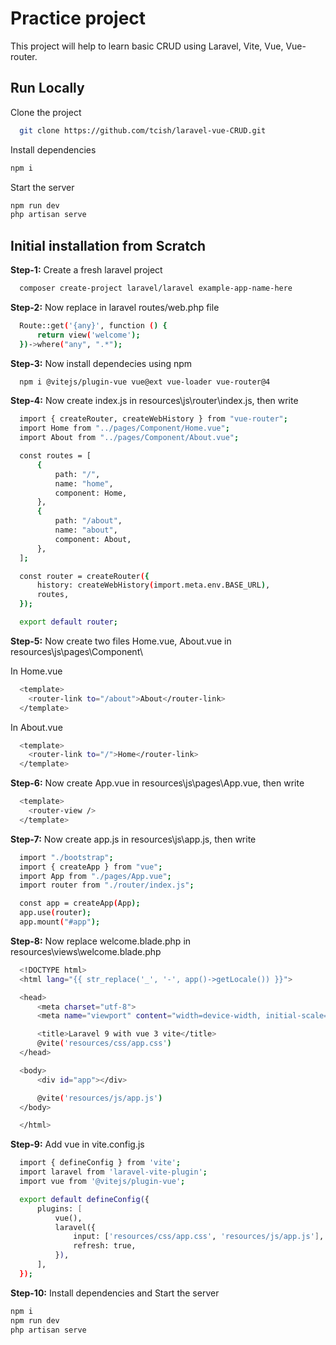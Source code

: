 # Practice project

This project will help to learn basic CRUD using Laravel, Vite, Vue, Vue-router.

## Run Locally

Clone the project

```bash
  git clone https://github.com/tcish/laravel-vue-CRUD.git
```

Install dependencies

```bash
npm i
```

Start the server

```bash
npm run dev
php artisan serve
```
## Initial installation from Scratch
**Step-1:** Create a fresh laravel project
```bash
  composer create-project laravel/laravel example-app-name-here
```

**Step-2:** Now replace in laravel routes/web.php file
```bash
  Route::get('{any}', function () {
      return view('welcome');
  })->where("any", ".*");
```

**Step-3:** Now install dependecies using npm
```bash
  npm i @vitejs/plugin-vue vue@ext vue-loader vue-router@4
```

**Step-4:** Now create index.js in resources\js\router\index.js, then write
```bash
  import { createRouter, createWebHistory } from "vue-router";
  import Home from "../pages/Component/Home.vue";
  import About from "../pages/Component/About.vue";

  const routes = [
      {
          path: "/",
          name: "home",
          component: Home,
      },
      {
          path: "/about",
          name: "about",
          component: About,
      },
  ];

  const router = createRouter({
      history: createWebHistory(import.meta.env.BASE_URL),
      routes,
  });

  export default router;
```

**Step-5:** Now create two files Home.vue, About.vue in resources\js\pages\Component\

In Home.vue
```bash
  <template>
    <router-link to="/about">About</router-link>
  </template>
```

In About.vue
```bash
  <template>
    <router-link to="/">Home</router-link>
  </template>
```

**Step-6:** Now create App.vue in resources\js\pages\App.vue, then write
```bash
  <template>
    <router-view />
  </template>
```

**Step-7:** Now create app.js in resources\js\app.js, then write
```bash
  import "./bootstrap";
  import { createApp } from "vue";
  import App from "./pages/App.vue";
  import router from "./router/index.js";

  const app = createApp(App);
  app.use(router);
  app.mount("#app");
```

**Step-8:** Now replace welcome.blade.php in resources\views\welcome.blade.php
```bash
  <!DOCTYPE html>
  <html lang="{{ str_replace('_', '-', app()->getLocale()) }}">

  <head>
      <meta charset="utf-8">
      <meta name="viewport" content="width=device-width, initial-scale=1">

      <title>Laravel 9 with vue 3 vite</title>
      @vite('resources/css/app.css')
  </head>

  <body>
      <div id="app"></div>

      @vite('resources/js/app.js')
  </body>

  </html>
```

**Step-9:** Add vue in vite.config.js
```bash
  import { defineConfig } from 'vite';
  import laravel from 'laravel-vite-plugin';
  import vue from '@vitejs/plugin-vue';

  export default defineConfig({
      plugins: [
          vue(),
          laravel({
              input: ['resources/css/app.css', 'resources/js/app.js'],
              refresh: true,
          }),
      ],
  });
```

**Step-10:** Install dependencies and Start the server

```bash
npm i
npm run dev
php artisan serve
```
